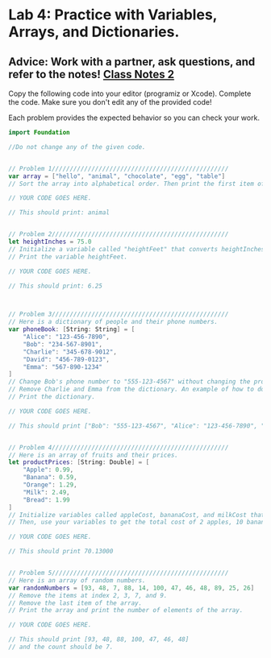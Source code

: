 
# Lab 4: Practice with Variables, Arrays, and Dictionaries.

## Advice: Work with a partner, ask questions, and refer to the notes! [Class Notes 2](https://github.com/lmansfieldPC/iOSAppDevelopment/blob/main/Class_Notes2.md)

Copy the following code into your editor (programiz or Xcode).
Complete the code. Make sure you don't edit any of the provided code! 

Each problem provides the expected behavior so you can check your work.

```swift
import Foundation

//Do not change any of the given code.


// Problem 1/////////////////////////////////////////////////
var array = ["hello", "animal", "chocolate", "egg", "table"]
// Sort the array into alphabetical order. Then print the first item of the array.

// YOUR CODE GOES HERE.

// This should print: animal


// Problem 2/////////////////////////////////////////////////
let heightInches = 75.0
// Initialize a variable called "heightFeet" that converts heightInches into feet.
// Print the variable heightFeet.

// YOUR CODE GOES HERE.

// This should print: 6.25



// Problem 3/////////////////////////////////////////////////
// Here is a dictionary of people and their phone numbers.
var phoneBook: [String: String] = [
    "Alice": "123-456-7890",
    "Bob": "234-567-8901",
    "Charlie": "345-678-9012",
    "David": "456-789-0123",
    "Emma": "567-890-1234"
]
// Change Bob's phone number to "555-123-4567" without changing the provided code.
// Remove Charlie and Emma from the dictionary. An example of how to do this would be the following : phoneBook.removeValue(forKey: "Alice")
// Print the dictionary.

// YOUR CODE GOES HERE.

// This should print ["Bob": "555-123-4567", "Alice": "123-456-7890", "David": "456-789-0123"]


// Problem 4/////////////////////////////////////////////////
// Here is an array of fruits and their prices.
let productPrices: [String: Double] = [
    "Apple": 0.99,
    "Banana": 0.59,
    "Orange": 1.29,
    "Milk": 2.49,
    "Bread": 1.99
]
// Initialize variables called appleCost, bananaCost, and milkCost that store the prices of each fruit. Use the dictionary to get the prices. For example, var breadCost = productPrices["Bread"]! The exclamation mark is important here - we will talk about it later.
// Then, use your variables to get the total cost of 2 apples, 10 bananas, and 25 milks. Print this value to the screen.

// YOUR CODE GOES HERE.

// This should print 70.13000


// Problem 5/////////////////////////////////////////////////
// Here is an array of random numbers.
var randomNumbers = [93, 48, 7, 88, 14, 100, 47, 46, 48, 89, 25, 26]
// Remove the items at index 2, 3, 7, and 9.
// Remove the last item of the array.
// Print the array and print the number of elements of the array.

// YOUR CODE GOES HERE.

// This should print [93, 48, 88, 100, 47, 46, 48]
// and the count should be 7.




```
